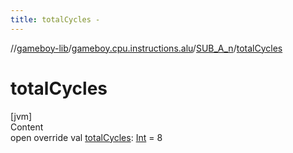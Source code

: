 ```yaml
---
title: totalCycles -
---
```

//[gameboy-lib](../../index.md)/[gameboy.cpu.instructions.alu](../index.md)/[SUB_A_n](index.md)/[totalCycles](total-cycles.md)



# totalCycles  
[jvm]  
Content  
open override val [totalCycles](total-cycles.md): [Int](https://kotlinlang.org/api/latest/jvm/stdlib/kotlin/-int/index.html) = 8  



